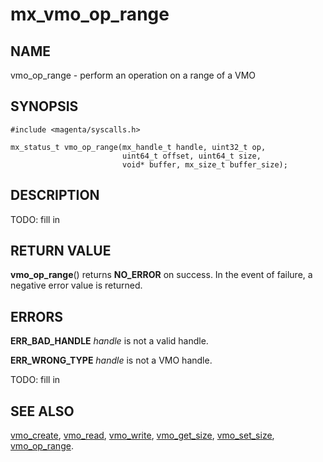# mx_vmo_op_range

## NAME

vmo_op_range - perform an operation on a range of a VMO

## SYNOPSIS

```
#include <magenta/syscalls.h>

mx_status_t vmo_op_range(mx_handle_t handle, uint32_t op,
                         uint64_t offset, uint64_t size,
                         void* buffer, mx_size_t buffer_size);

```

## DESCRIPTION

TODO: fill in

## RETURN VALUE

**vmo_op_range**() returns **NO_ERROR** on success. In the event of failure, a negative error
value is returned.

## ERRORS

**ERR_BAD_HANDLE**  *handle* is not a valid handle.

**ERR_WRONG_TYPE**  *handle* is not a VMO handle.

TODO: fill in

## SEE ALSO

[vmo_create](vmo_create.md),
[vmo_read](vmo_read.md),
[vmo_write](vmo_write.md),
[vmo_get_size](vmo_get_size.md),
[vmo_set_size](vmo_set_size.md),
[vmo_op_range](vmo_op_range.md).

